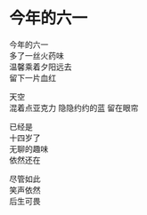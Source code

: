 # 今年的六一
今年的六一  
多了一丝火药味   
温馨乘着夕阳远去  
留下一片血红  

天空  
混着点亚克力
隐隐约约的蓝
留在眼帘  

已经是  
十四岁了  
无聊的趣味  
依然还在  

尽管如此  
笑声依然  
后生可畏
